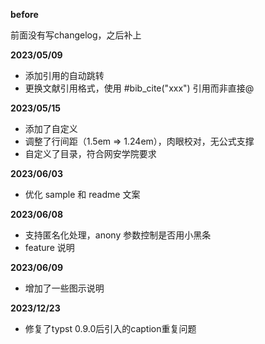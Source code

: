**before**

前面没有写changelog，之后补上

**2023/05/09**

* 添加引用的自动跳转
* 更换文献引用格式，使用 #bib_cite("xxx") 引用而非直接@

**2023/05/15**

* 添加了自定义
* 调整了行间距（1.5em => 1.24em），肉眼校对，无公式支撑
* 自定义了目录，符合网安学院要求

**2023/06/03**

* 优化 sample 和 readme 文案

**2023/06/08**

* 支持匿名化处理，anony 参数控制是否用小黑条
* feature 说明

**2023/06/09**

* 增加了一些图示说明

**2023/12/23**

* 修复了typst 0.9.0后引入的caption重复问题
